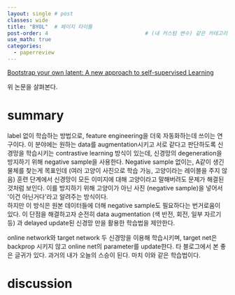 ```yaml
---
layout: single # post
classes: wide
title: "BYOL"  # 페이지 타이틀
post-order: 4                               # (내 커스텀 변수) 같은 카테고리 내 정렬 순서
use_math: true
categories:
  - paperreview
---
```


[Bootstrap your own latent: A new approach to self-supervised Learning][paperlink]

[paperlink]:https://arxiv.org/abs/2006.07733

위 논문을 살펴본다. 

# summary
label 없이 학습하는 방법으로, feature engineering을 더욱 자동화하는데 쓰이는 연구이다.
이 분야에는 원하는 data를 augmentation시키고 서로 같다고 판단하도록 신경망을 학습시키는 contrastive learning 방식이 있는데, 신경망의 degeneration을 방지하기 위해 negative sample을 사용한다. 
Negative sample 없이는, A같이 생긴 물체를 찾는게 목표인데 (여러 고양이 사진으로 학습 가능, 고양이라는 레이블을 주지 않음) 훈련 단계에서 신경망이 모든 이미지에 대해 고양이라고 말해버려도 문제가 해결된것처럼 보인다.
이를 방지하기 위해 고양이가 아닌 사진 (negative sample)을 넣어서 '이건 아닌거다'라고 알려주는 방식이다.      
하지만 이 방식은 원본 데이터들에 더해 negative sample도 필요하다는 번거로움이 있다. 이 단점을 해결하고자 순전히 data augmentation (색 반전, 회전, 일부 자르기 등) 과 delayed update된 신경망 만을 활용한 학습법을 제안한다.   

online network와 target network 두 신경망을 이용해 학습시키며, target net은 backprop 시키지 않고 online net의 parameter를 update한다.
타 블로그에서 본 좋은 글귀가 있다. 과거의 내가 오늘의 스승이 된다. 
마치 이와 같은 학습법이다.


# discussion
